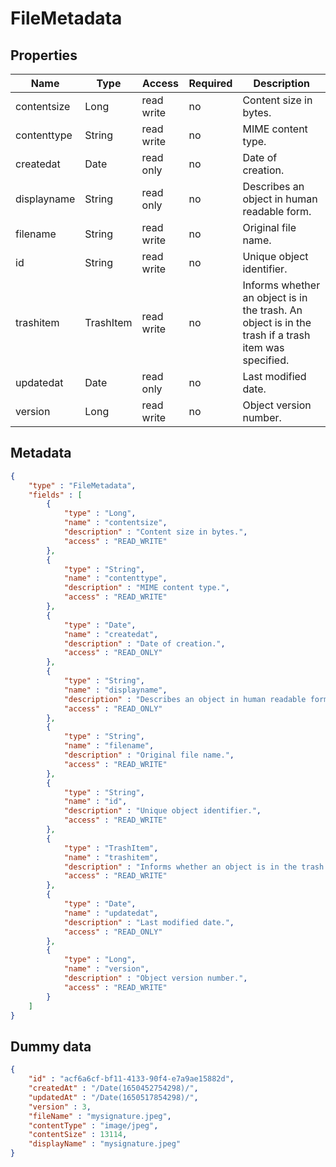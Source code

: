 FileMetadata
==

## Properties

| Name        | Type      | Access     | Required | Description                                                                                         |
|-------------|-----------|------------|----------|-----------------------------------------------------------------------------------------------------|
| contentsize | Long      | read write | no       | Content size in bytes.                                                                              |
| contenttype | String    | read write | no       | MIME content type.                                                                                  |
| createdat   | Date      | read only  | no       | Date of creation.                                                                                   |
| displayname | String    | read only  | no       | Describes an object in human readable form.                                                         |
| filename    | String    | read write | no       | Original file name.                                                                                 |
| id          | String    | read write | no       | Unique object identifier.                                                                           |
| trashitem   | TrashItem | read write | no       | Informs whether an object is in the trash. An object is in the trash if a trash item was specified. |
| updatedat   | Date      | read only  | no       | Last modified date.                                                                                 |
| version     | Long      | read write | no       | Object version number.                                                                              |

## Metadata

```JSON
{
	"type" : "FileMetadata",
	"fields" : [
		{
			"type" : "Long",
			"name" : "contentsize",
			"description" : "Content size in bytes.",
			"access" : "READ_WRITE"
		},
		{
			"type" : "String",
			"name" : "contenttype",
			"description" : "MIME content type.",
			"access" : "READ_WRITE"
		},
		{
			"type" : "Date",
			"name" : "createdat",
			"description" : "Date of creation.",
			"access" : "READ_ONLY"
		},
		{
			"type" : "String",
			"name" : "displayname",
			"description" : "Describes an object in human readable form.",
			"access" : "READ_ONLY"
		},
		{
			"type" : "String",
			"name" : "filename",
			"description" : "Original file name.",
			"access" : "READ_WRITE"
		},
		{
			"type" : "String",
			"name" : "id",
			"description" : "Unique object identifier.",
			"access" : "READ_WRITE"
		},
		{
			"type" : "TrashItem",
			"name" : "trashitem",
			"description" : "Informs whether an object is in the trash. An object is in the trash if a trash item was specified.",
			"access" : "READ_WRITE"
		},
		{
			"type" : "Date",
			"name" : "updatedat",
			"description" : "Last modified date.",
			"access" : "READ_ONLY"
		},
		{
			"type" : "Long",
			"name" : "version",
			"description" : "Object version number.",
			"access" : "READ_WRITE"
		}
	]
}
```

## Dummy data

```JSON
{
	"id" : "acf6a6cf-bf11-4133-90f4-e7a9ae15882d",
	"createdAt" : "/Date(1650452754298)/",
	"updatedAt" : "/Date(1650517854298)/",
	"version" : 3,
	"fileName" : "mysignature.jpeg",
	"contentType" : "image/jpeg",
	"contentSize" : 13114,
	"displayName" : "mysignature.jpeg"
}
```
